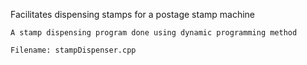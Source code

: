 Facilitates dispensing stamps for a postage stamp machine

	A stamp dispensing program done using dynamic programming method

	Filename: stampDispenser.cpp 
	
